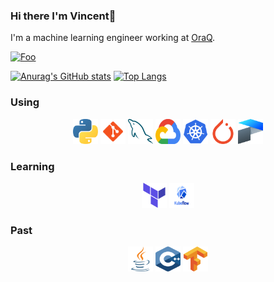 ### Hi there I'm Vincent👋

I'm a machine learning engineer working at [OraQ](https://www.oraq.ai/).

[![Foo](https://img.shields.io/badge/LinkedIn-0077B5?style=for-the-badge&logo=linkedin&logoColor=white)](https://www.linkedin.com/in/vincent-masse-710163109/)

[![Anurag's GitHub stats](https://github-readme-stats.vercel.app/api?username=vincentmasse&count_private=true&show_icons=true&theme=transparent)](https://github.com/anuraghazra/github-readme-stats)
[![Top Langs](https://github-readme-stats.vercel.app/api/top-langs/?username=vincentmasse&count_private=true&theme=transparent)](https://github.com/anuraghazra/github-readme-stats)

### Using

<p align="center">
    <a href="https://www.python.org/"><img alt="Python" title="Python" height="40" width="40" src="logo\python-5.svg"></a>
    <a href="https://git-scm.com/"><img alt="Git" title="Git" height="40" width="40" src="logo\git.svg"></a>
    <a href="https://www.mysql.com/"><img alt="MySQL" title="MySQL" height="40" width="40" src="logo\mysql-6.svg"></a>
    <a href="https://cloud.google.com/"><img alt="Google Cloud" title="Google Cloud" height="40" width="40" src="logo\google-cloud-1.svg"></a>
    <a href="https://kubernetes.io/"><img alt="Kubernetes" title="Kubernetes" height="40" width="40" src="logo\kubernetes.svg"></a>
    <a href="https://pytorch.org/"><img alt="PyTorch" title="PyTorch" height="40" width="40" src="logo\pytorch-icon.svg"></a>
    <a href="https://www.prefect.io/"><img alt="Prefect" title="Prefect" height="40" width="40" src="logo\prefect-1.svg"></a>
</p>

### Learning

<p align="center">
    <a href="https://www.terraform.io/"><img alt="Terraform" title="Terraform" height="40" width="40" src="logo\terraformio-icon.svg"></a>
    <a href="https://www.kubeflow.org/"><img alt="Kubeflow" title="Kubeflow" height="40" width="40" src="logo\kubeflow.svg"></a>
</p>

### Past

<p align="center">
    <a href="https://www.java.com/"><img alt="Java" title="Java" height="40" width="40" src="logo\java-icon.svg"></a>
    <a href="https://cplusplus.com/"><img alt="C++" title="C++" height="40" width="40" src="logo\c.svg"></a>
    <a href="https://www.tensorflow.org/"><img alt="TensorFlow" title="TensorFlow" height="40" width="40" src="logo\tensorflow-icon.svg"></a>
</p>
